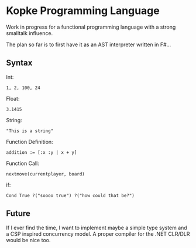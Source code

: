# Kopke Programming Language

Work in progress for a functional programming language with a strong smalltalk influence.

The plan so far is to first have it as an AST interpreter written in F#...


## Syntax

Int:

`1, 2, 100, 24`

Float:

`3.1415`

String:

`"This is a string"`

Function Definition:

`addition := [:x :y | x + y]`

Function Call:

`nextmove(currentplayer, board)`

if:

`Cond True ?("soooo true") ?("how could that be?")`


## Future

If I ever find the time, I want to implement maybe a simple type system and a CSP inspired concurrency model. A proper compiler for the .NET CLR/DLR would be nice too.
